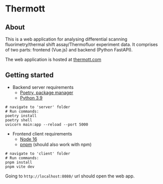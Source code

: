 # Thermott

## About
This is a web application for analysing differential scanning fluorimetry/thermal shift assay/Thermofluor experiment data. It comprises of two parts: frontend (Vue.js) and backend (Python FastAPI).

The web application is hosted at [thermott.com](https://thermott.com)

## Getting started

* Backend server requirements
    - [Poetry, package manager](https://python-poetry.org/)
    - [Python 3.9](https://www.python.org/)
```
# navigate to 'server' folder
# Run commands:
poetry install
poetry shell
uvicorn main:app --reload --port 5000
```


* Frontend client requirements
    - [Node 16](https://nodejs.org/en/)
    - [pnpm](https://pnpm.io/installation) (should also work with npm)
```
# navigate to 'client' folder
# Run commands:
pnpm install
pnpm vite dev
```

Going to `http://localhost:8080/` url should open the web app.
